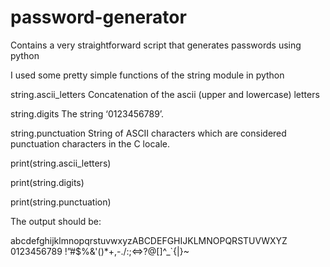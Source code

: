 # password-generator
Contains a very straightforward script that generates passwords using python 

I used some pretty simple functions of the string module in python

string.ascii_letters
Concatenation of the ascii (upper and lowercase) letters

string.digits
The string ‘0123456789’.

string.punctuation
String of ASCII characters which are considered punctuation characters in the C
locale.

print(string.ascii_letters)

print(string.digits)

print(string.punctuation)

The output should be:

abcdefghijklmnopqrstuvwxyzABCDEFGHIJKLMNOPQRSTUVWXYZ
0123456789
!”#$%&'()*+,-./:;<=>?@[]^_`{|}~
